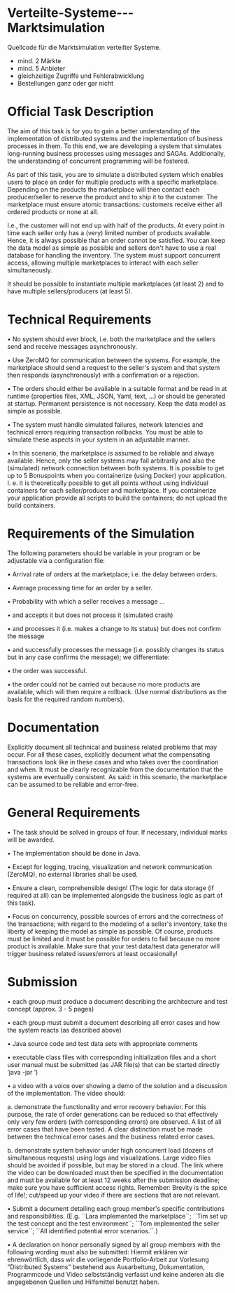 # Verteilte-Systeme---Marktsimulation

Quellcode für die Marktsimulation verteilter Systeme. 
- mind. 2 Märkte
- mind. 5 Anbieter
- gleichzeitige Zugriffe und Fehlerabwicklung
- Bestellungen ganz oder gar nicht

# Official Task Description
The aim of this task is for you to gain a better understanding of the implementation of distributed systems
and the implementation of business processes in them. To this end, we are developing a system that
simulates long-running business processes using messages and SAGAs. Additionally, the
understanding of concurrent programming will be fostered.

As part of this task, you are to simulate a distributed system which enables users to place an order for
multiple products with a specific marketplace. Depending on the products the marketplace will then contact
each producer/seller to reserve the product and to ship it to the customer. The marketplace must ensure
atomic transactions: customers receive either all ordered products or none at all.

I.e., the customer will not end up with half of the products. At every point in time each seller only has a (very)
limited number of products available. Hence, it is always possible that an order cannot be satisfied. You can
keep the data model as simple as possible and sellers don't have to use a real database for handling the
inventory. The system must support concurrent access, allowing multiple marketplaces to interact with each
seller simultaneously.

It should be possible to instantiate multiple marketplaces (at least 2) and to have multiple sellers/producers
(at least 5).

# Technical Requirements
• No system should ever block, i.e. both the marketplace and the sellers send and receive messages
asynchronously.

• Use ZeroMQ for communication between the systems. For example, the marketplace should send a
request to the seller's system and that system then responds (asynchronously) with a confirmation or a
rejection.

• The orders should either be available in a suitable format and be read in at runtime (properties files,
XML, JSON, Yaml, text, ...) or should be generated at startup. Permanent persistence is not necessary.
Keep the data model as simple as possible.

• The system must handle simulated failures, network latencies and technical errors requiring transaction
rollbacks. You must be able to simulate these aspects in your system in an adjustable manner.

• In this scenario, the marketplace is assumed to be reliable and always available. Hence, only the seller
systems may fail arbitrarily and also the (simulated) network connection between both systems.
It is possible to get up to 5 Bonuspoints when you containerize (using Docker) your application. I. e. it is
theoretically possible to get all points without using individual containers for each seller/producer and
marketplace. If you containerize your application provide all scripts to build the containers; do not upload the
build containers.

# Requirements of the Simulation
The following parameters should be variable in your program or be adjustable via a configuration file:

• Arrival rate of orders at the marketplace; i.e. the delay between orders.

• Average processing time for an order by a seller.

• Probability with which a seller receives a message ...

• and accepts it but does not process it (simulated crash)

• and processes it (i.e. makes a change to its status) but does not confirm the message

• and successfully processes the message (i.e. possibly changes its status but in any case confirms
the message); we differentiate:

• the order was successful.

• the order could not be carried out because no more products are available, which will
then require a rollback.
(Use normal distributions as the basis for the required random numbers).

# Documentation
Explicitly document all technical and business related problems that may occur. For all these cases,
explicitly document what the compensating transactions look like in these cases and who takes over the
coordination and when. It must be clearly recognizable from the documentation that the systems are
eventually consistent. As said: in this scenario, the marketplace can be assumed to be reliable and error-free.

# General Requirements
• The task should be solved in groups of four. If necessary, individual marks will be awarded.

• The implementation should be done in Java.

• Except for logging, tracing, visualization and network communication (ZeroMQ), no external libraries
shall be used.

• Ensure a clean, comprehensible design!
(The logic for data storage (if required at all) can be implemented alongside the business logic as part of
this task).

• Focus on concurrency, possible sources of errors and the correctness of the transactions; with regard to
the modeling of a seller's inventory, take the liberty of keeping the model as simple as possible. Of
course, products must be limited and it must be possible for orders to fail because no more product is
available. Make sure that your test data/test data generator will trigger business related issues/errors at
least occasionally!

# Submission
• each group must produce a document describing the architecture and test concept (approx. 3 - 5 pages)

• each group must submit a document describing all error cases and how the system reacts (as described
above)

• Java source code and test data sets with appropriate comments

• executable class files with corresponding initialization files and a short user manual must be submitted
(as JAR file(s) that can be started directly ‘java -jar <jar file> <parameter>’)

• a video with a voice over showing a demo of the solution and a discussion of the implementation.
The video should:

  a. demonstrate the functionality and error recovery behavior. For this purpose, the rate of order
generations can be reduced so that effectively only very few orders (with corresponding errors)
are observed. A list of all error cases that have been tested. A clear distinction must be made
between the technical error cases and the business related error cases.

  b. demonstrate system behavior under high concurrent load (dozens of simultaneous requests) using
logs and visualizations.
Large video files should be avoided if possible, but may be stored in a cloud. The link where the video
can be downloaded must then be specified in the documentation and must be available for at least 12
weeks after the submission deadline; make sure you have sufficient access rights.
Remember: Brevity is the spice of life!; cut/speed up your video if there are sections that are not
relevant.

• Submit a document detailing each group member's specific contributions and responsibilities.
(E.g. ´´Lara implemented the marketplace´´; ´´Tim set up the test concept and the test environment´´;
´´Tom implemented the seller service´´; ´´All identified potential error scenarios.´´.)

• A declaration on honor personally signed by all group members with the following wording must also be
submitted:
Hiermit erklären wir ehrenwörtlich, dass wir die vorliegende Portfolio-Arbeit zur Vorlesung
”Distributed Systems” bestehend aus Ausarbeitung, Dokumentation, Programmcode und Video
selbstständig verfasst und keine anderen als die angegebenen Quellen und Hilfsmittel benutzt
haben.
